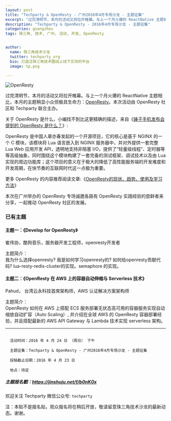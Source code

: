 ```yaml
---
layout: post
title: "Techparty & OpenResty - 广州2016年4月专场沙龙 - 主题征集"
excerpt: "过完清明节，本月的活动又将拉开帷幕。与上一个月火爆的 ReactNative 主题相比，本月的主题稍显小众但极具生命力：OpenResty。本此活动由 OpenResty 社区和 Techparty 联合主办。"
description: "Techparty & OpenResty - 2016年4月专场沙龙 - 主题征集"
categories: guangzhou
tags: 珠三角, 技术, 广州, 活动, 开发, OpenResty


author:
  name: 珠三角技术沙龙
  twitter: techparty_org
  bio: 打造泛珠三角技术圈线上线下交流的平台
  image: tp.png

---
```



![OpenResty](http://ww3.sinaimg.cn/large/6907a9d0gw1f2m4f6u94pj216y0eawhk.jpg) 


过完清明节，本月的活动又将拉开帷幕。与上一个月火爆的 ReactNative 主题相比，本月的主题稍显小众但极具生命力：[OpenResty](https://openresty.org/en/)。本次活动由 OpenResty 社区和 Techparty 联合主办。
  
  
关于 OpenResty 是什么，小编找不到比这更精确的描述，来自《[锤子手机发布会提到的 OpenResty 是什么？](http://www.infoq.com/cn/articles/what-is-openresty-mentioned-in-smartisan-release-conference)》:  
  
OpenResty 是中国人章亦春发起的一个开源项目，它的核心是基于 NGINX 的一个 C 模块，该模块将 Lua 语言嵌入到 NGINX 服务器中，并对外提供一套完整 Lua Web 应用开发 API，透明地支持非阻塞 I/O，提供了“轻量级线程”、定时器等等高级抽象，同时围绕这个模块构建了一套完备的测试框架、调试技术以及由 Lua 实现的周边功能库；这个项目的意义在于极大的降低了高性能服务端的开发难度和开发周期，在快节奏的互联网时代这一点极为重要。
  
  
更多 OpenResty 的内容推荐阅读文章:《[OpenResty的现状、趋势、使用及学习方法](http://mp.weixin.qq.com/s?__biz=MzAwMDU1MTE1OQ==&mid=402261263&idx=1&sn=7b771e13eb978b0ee551596ba73165e9&scene=2&srcid=1209KVyaEG7Jf1LwuSlsdk8C&from=timeline&isappinstalled=0#wechat_redirect)》  


本次在广州举办的 OpenResty 专场诚邀各路有 OpenResty 实践经验的尝鲜者来分享，一起推动 OpenResty 社区的发展。
  
  
### 已有主题

#### 主题一：《Develop for OpenResty》 

崔伟协，酷狗音乐，服务器开发工程师，openresty开发者  

主题简介：  
我为什么选择openresty? 我是如何学习openresty的? 如何给openresty贡献代码? lua-resty-redis-cluster的实现。semaphore 的实现。
  
#### 主题二：《OpenResty 在 AWS 上的容器自动伸缩与 Serverless 技术》  

Pahud，  台湾云永科技首席架构师，AWS 认证解决方案架构师  

主题简介：  
OpenResty 如何在 AWS 上搭配 ECS 服务部署无状态高可用的容器服务实现自动缩放自动扩容（Auto Scaling）, 并介绍在全球 AWS 的 OpenResty 容器部署经验，并且搭配最新的 AWS API Gateway 与 Lambda 技术实现 serverless 架构。
  
---

```

  活动时间：2016 年 4 月 24 日 （周日） 下午

  主题征集：Techparty & OpenResty - 广州2016年4月专场沙龙 - 主题征集
  
  投稿截止日期：2016 年 4 月 23 日

  地点：待定

```
  
##### 主题报名戳：https://jinshuju.net/f/b0nK0x
  
欢迎关注 Techparty 微信公众号: `techparty`

注：本贴不是报名贴，观众报名将在稍后开放，敬请留意珠三角技术沙龙的最新动态。谢谢。